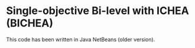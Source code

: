 # Single-objective Bi-level with ICHEA (BICHEA)
This code has been written in Java NetBeans (older version).
